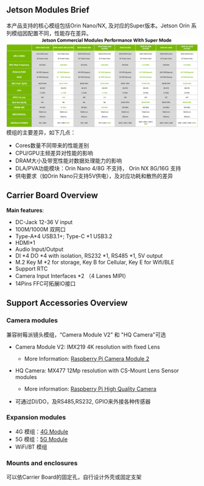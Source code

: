 ## **Jetson Modules Brief**
本产品支持的核心模组包括Orin Nano/NX, 及对应的Super版本。Jetson Orin 系列模组因配置不同，性能存在差异。
![Orin_Parameters_Comparation](/img/Orin_Parameters_Comparation.png)
模组的主要差异，如下几点：  

- Cores数量不同带来的性能差别
- CPU/GPU主频差异对性能的影响
- DRAM大小及带宽性能对数据处理能力的影响
- DLA/PVA功能模块：Orin Nano 4/8G 不支持， Orin NX 8G/16G 支持
- 供电要求（如Orin Nano只支持5V供电），及对应功耗和散热的差异 
## Carrier Board Overview 
**Main features**:
- DC-Jack 12-36 V input
- 100M/1000M 双网口
- Type-A*4 USB3.1+; Type-C *1  USB3.2
- HDMI*1
- Audio Input/Output 
- DI *4  DO *4 with isolation, RS232 *1, RS485 *1, 5V output
- M.2 Key M  *2 for storage, Key B for Cellular, Key E for Wifi/BLE
- Support RTC
- Camera Input Interfaces *2 （4 Lanes MIPI）
- 14Pins FFC可拓展IO接口    
 ## **Support Accessories Overview**
 ### Camera modules 
  兼容树莓派镜头模组，“Camera Module V2” 和 "HQ Camera"可选
- Camera Module V2: IMX219 4K resolution with fixed Lens

  - More Information: [Raspberry Pi Camera Module 2](https://www.raspberrypi.com/products/camera-module-v2/)

- HQ Camera:   MX477 12Mp resolution with CS-Mount Lens
  Sensor modules

  - More information: [Raspberry Pi High Quality Camera](https://www.raspberrypi.com/products/raspberry-pi-high-quality-camera/)

- 可通过DI/DO，及RS485,RS232, GPIO来外接各种传感器

  
 ### Expansion modules
- 4G 模组：[4G Module](../../../Hardware%20Dev%20Resources/3-4G%20Module)
- 5G 模组：[5G Module](../../../Hardware%20Dev%20Resources/4-5G%20Module)
- WiFi/BT 模组
 ### Mounts and enclosures

  可以依Carrier Board的固定孔，自行设计外壳或固定支架
